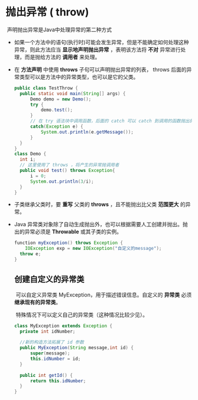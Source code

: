 #  抛出异常 ( throw)

​        声明抛出异常是Java中处理异常的第二种方式

* 如果一个方法中的语句(执行时)可能会发生异常，但是不能确定如何处理这种异常，则此方法应当 **显示地声明抛出异常** ，表明该方法将 **不对** 异常进行处理，而是抛给方法的 **调用者** 来处理。

* 在 **方法声明** 中使用 **throws** 子句可以声明抛出异常的列表， throws 后面的异常类型可以是方法中的异常类型，也可以是它的父类。

  ```java
  public class TestThrow {
  	public static void main(String[] args) {
  		Demo demo = new Demo();
  		try {
  			demo.test();
  		}
  		// 在 try 语法块中调用函数，后面的 catch 可以 catch 到调用的函数抛出的异常
  		catch(Exception e) {
  			System.out.println(e.getMessage());
  		}
  	}
  }
  class Demo {
  	int i;
  	// 这里使用了 throws ，将产生的异常抛调用者
  	public void test() throws Exception{
  		i = 0;
  		System.out.println(3/i);
  	}
  }
  ```
  
* 子类继承父类时，要 **重写** 父类的 **throws** ，且不能抛出比父类 **范围更大** 的异常。

* Java 异常类对象除了自动生成抛出外，也可以根据需要人工创建并抛出。抛出的异常必须是 **Throwable** 或其子类的实例。

  ```java
  function myException() throws Exception {
      IOException exp = new IOException("自定义的message");
  	throw e;
  }
  ```
  ## 创建自定义的异常类
  
  ​        可以自定义异常类 MyException，用于描述错误信息。自定义的 **异常类** 必须 **继承现有的异常类**。
  
  ​        特殊情况下可以定义自己的异常类（这种情况比较少见）。
  
  ```java
  class MyException extends Exception {
  	private int idNumber;
  	
  	//新的构造方法拓展了 id 参数
  	public MyException(String message,int id) {
  		super(message);
  		this.idNumber = id;
  	}
  	
  	public int getId() {
  		return this.idNumber;
  	}
  }
  ```
  
  

